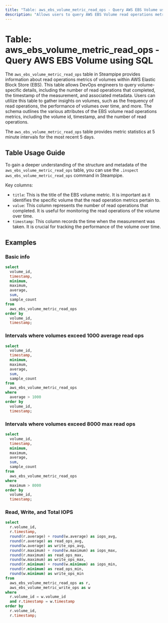 ```yaml
---
title: "Table: aws_ebs_volume_metric_read_ops - Query AWS EBS Volume using SQL"
description: "Allows users to query AWS EBS Volume read operations metrics."
---
```


# Table: aws_ebs_volume_metric_read_ops - Query AWS EBS Volume using SQL

The `aws_ebs_volume_metric_read_ops` table in Steampipe provides information about read operations metrics of volumes within AWS Elastic Block Store (EBS). This table allows DevOps engineers to query volume-specific details, including the number of read operations that completed, the timestamp of the measurement, and associated metadata. Users can utilize this table to gather insights on volumes, such as the frequency of read operations, the performance of volumes over time, and more. The schema outlines the various attributes of the EBS volume read operations metrics, including the volume id, timestamp, and the number of read operations.

The `aws_ebs_volume_metric_read_ops` table provides metric statistics at 5 minute intervals for the most recent 5 days.

## Table Usage Guide

To gain a deeper understanding of the structure and metadata of the `aws_ebs_volume_metric_read_ops` table, you can use the `.inspect aws_ebs_volume_metric_read_ops` command in Steampipe.

Key columns:

- `title`: This is the title of the EBS volume metric. It is important as it identifies the specific volume that the read operation metrics pertain to.
- `value`: This column represents the number of read operations that completed. It is useful for monitoring the read operations of the volume over time.
- `timestamp`: This column records the time when the measurement was taken. It is crucial for tracking the performance of the volume over time.

## Examples

### Basic info

```sql
select
  volume_id,
  timestamp,
  minimum,
  maximum,
  average,
  sum,
  sample_count
from
  aws_ebs_volume_metric_read_ops
order by
  volume_id,
  timestamp;
```

### Intervals where volumes exceed 1000 average read ops
```sql
select
  volume_id,
  timestamp,
  minimum,
  maximum,
  average,
  sum,
  sample_count
from
  aws_ebs_volume_metric_read_ops
where
  average > 1000
order by
  volume_id,
  timestamp;
```


### Intervals where volumes exceed 8000 max read ops
```sql
select
  volume_id,
  timestamp,
  minimum,
  maximum,
  average,
  sum,
  sample_count
from
  aws_ebs_volume_metric_read_ops
where
  maximum > 8000
order by
  volume_id,
  timestamp;
```


### Read, Write, and Total IOPS

```sql
select 
  r.volume_id,
  r.timestamp,
  round(r.average) + round(w.average) as iops_avg,
  round(r.average) as read_ops_avg,
  round(w.average) as write_ops_avg,
  round(r.maximum) + round(w.maximum) as iops_max,
  round(r.maximum) as read_ops_max,
  round(w.maximum) as write_ops_max,
  round(r.minimum) + round(w.minimum) as iops_min,
  round(r.minimum) as read_ops_min,
  round(w.minimum) as write_ops_min
from 
  aws_ebs_volume_metric_read_ops as r,
  aws_ebs_volume_metric_write_ops as w
where 
  r.volume_id = w.volume_id
  and r.timestamp = w.timestamp
order by
  r.volume_id,
  r.timestamp;
```